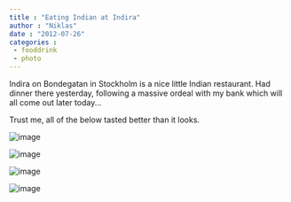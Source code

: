 ```yaml
---
title : "Eating Indian at Indira"
author : "Niklas"
date : "2012-07-26"
categories : 
 - fooddrink
 - photo
---
```


Indira on Bondegatan in Stockholm is a nice little Indian restaurant. Had dinner there yesterday, following a massive ordeal with my bank which will all come out later today...

Trust me, all of the below tasted better than it looks.

![image](https://niklasblog.com/wp-content/wpid-CameraZOOM-20120725190314192_snaptastic.jpg "CameraZOOM-20120725190314192_snaptastic.jpg")

![image](https://niklasblog.com/wp-content/wpid-CameraZOOM-20120725190322460_snaptastic.jpg "CameraZOOM-20120725190322460_snaptastic.jpg")

![image](https://niklasblog.com/wp-content/wpid-CameraZOOM-20120725190329569_snaptastic.jpg "CameraZOOM-20120725190329569_snaptastic.jpg")

![image](https://niklasblog.com/wp-content/wpid-CameraZOOM-20120725190336311_snaptastic.jpg "CameraZOOM-20120725190336311_snaptastic.jpg")

